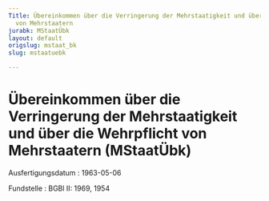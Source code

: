 ```yaml
---
Title: Übereinkommen über die Verringerung der Mehrstaatigkeit und über die Wehrpflicht
  von Mehrstaatern
jurabk: MStaatÜbk
layout: default
origslug: mstaat_bk
slug: mstaatuebk

---
```


# Übereinkommen über die Verringerung der Mehrstaatigkeit und über die Wehrpflicht von Mehrstaatern (MStaatÜbk)

Ausfertigungsdatum
:   1963-05-06

Fundstelle
:   BGBl II: 1969, 1954

